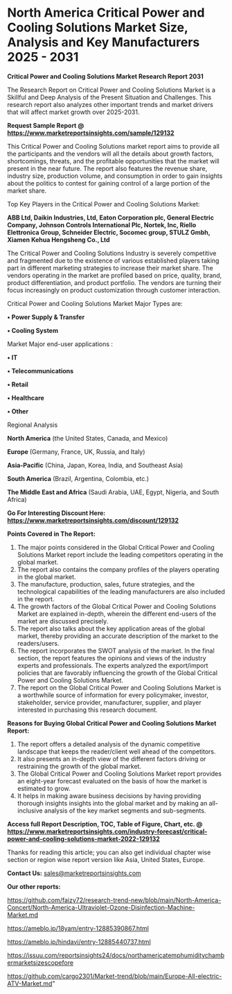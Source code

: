 # North America Critical Power and Cooling Solutions Market Size, Analysis and Key Manufacturers 2025 - 2031

<strong>Critical Power and Cooling Solutions Market Research Report 2031</strong>

The Research Report on Critical Power and Cooling Solutions Market is a Skillful and Deep Analysis of the Present Situation and Challenges. This research report also analyzes other important trends and market drivers that will affect market growth over 2025-2031.

<strong>Request Sample Report @ <a href=https://www.marketreportsinsights.com/sample/129132>https://www.marketreportsinsights.com/sample/129132</a></strong>

This Critical Power and Cooling Solutions market report aims to provide all the participants and the vendors will all the details about growth factors, shortcomings, threats, and the profitable opportunities that the market will present in the near future. The report also features the revenue share, industry size, production volume, and consumption in order to gain insights about the politics to contest for gaining control of a large portion of the market share.

Top Key Players in the Critical Power and Cooling Solutions Market:

<strong>ABB Ltd, Daikin Industries, Ltd, Eaton Corporation plc, General Electric Company, Johnson Controls International Plc, Nortek, Inc, Riello Elettronica Group, Schneider Electric, Socomec group, STULZ Gmbh, Xiamen Kehua Hengsheng Co., Ltd</strong>

The Critical Power and Cooling Solutions Industry is severely competitive and fragmented due to the existence of various established players taking part in different marketing strategies to increase their market share. The vendors operating in the market are profiled based on price, quality, brand, product differentiation, and product portfolio. The vendors are turning their focus increasingly on product customization through customer interaction.

Critical Power and Cooling Solutions Market Major Types are:

<strong>• Power Supply & Transfer

• Cooling System</strong>

Market Major end-user applications :

<strong>• IT

• Telecommunications

• Retail

• Healthcare

• Other</strong>

Regional Analysis

</u><strong><b>North America</b></strong> (the United States, Canada, and Mexico)

<strong><b>Europe </b></strong>(Germany, France, UK, Russia, and Italy)

<strong><b>Asia-Pacific</b></strong> (China, Japan, Korea, India, and Southeast Asia)

<strong><b>South America</b></strong> (Brazil, Argentina, Colombia, etc.)

<strong><b>The Middle East and Africa</b></strong> (Saudi Arabia, UAE, Egypt, Nigeria, and South Africa)

<strong>Go For Interesting Discount Here: <a href=https://www.marketreportsinsights.com/discount/129132>https://www.marketreportsinsights.com/discount/129132</a></strong>

<strong>Points Covered in The Report:</strong>
<ol>
  <li>The major points considered in the Global Critical Power and Cooling Solutions Market report include the leading competitors operating in the global market.</li>
  <li>The report also contains the company profiles of the players operating in the global market.</li>
  <li>The manufacture, production, sales, future strategies, and the technological capabilities of the leading manufacturers are also included in the report.</li>
  <li>The growth factors of the Global Critical Power and Cooling Solutions Market are explained in-depth, wherein the different end-users of the market are discussed precisely.</li>
  <li>The report also talks about the key application areas of the global market, thereby providing an accurate description of the market to the readers/users.</li>
  <li>The report incorporates the SWOT analysis of the market. In the final section, the report features the opinions and views of the industry experts and professionals. The experts analyzed the export/import policies that are favorably influencing the growth of the Global Critical Power and Cooling Solutions Market.</li>
  <li>The report on the Global Critical Power and Cooling Solutions Market is a worthwhile source of information for every policymaker, investor, stakeholder, service provider, manufacturer, supplier, and player interested in purchasing this research document.</li>
</ol>
<strong>Reasons for Buying Global Critical Power and Cooling Solutions Market Report:</strong>

<ol>
  <li>The report offers a detailed analysis of the dynamic competitive landscape that keeps the reader/client well ahead of the competitors.</li>
  <li>It also presents an in-depth view of the different factors driving or restraining the growth of the global market.</li>
  <li>The Global Critical Power and Cooling Solutions Market report provides an eight-year forecast evaluated on the basis of how the market is estimated to grow.</li>
  <li>It helps in making aware business decisions by having providing thorough insights insights into the global market and by making an all-inclusive analysis of the key market segments and sub-segments.</li>
</ol>
<strong>Access full Report Description, TOC, Table of Figure, Chart, etc. @ <a href=https://www.marketreportsinsights.com/industry-forecast/critical-power-and-cooling-solutions-market-2022-129132>https://www.marketreportsinsights.com/industry-forecast/critical-power-and-cooling-solutions-market-2022-129132</a></strong>


Thanks for reading this article; you can also get individual chapter wise section or region wise report version like Asia, United States, Europe.

<strong>Contact Us:</strong>
sales@marketreportsinsights.com

<strong>Our other reports:</strong>

<a href=https://github.com/faizy72/research-trend-new/blob/main/North-America-Concert/North-America-Ultraviolet-Ozone-Disinfection-Machine-Market.md>https://github.com/faizy72/research-trend-new/blob/main/North-America-Concert/North-America-Ultraviolet-Ozone-Disinfection-Machine-Market.md</a>

<a href=https://ameblo.jp/18yam/entry-12885390867.html>https://ameblo.jp/18yam/entry-12885390867.html</a>

<a href=https://ameblo.jp/hindavi/entry-12885440737.html>https://ameblo.jp/hindavi/entry-12885440737.html</a>

<a href=https://issuu.com/reportsinsights24/docs/northamericatemphumiditychambermarketsizescopefore>https://issuu.com/reportsinsights24/docs/northamericatemphumiditychambermarketsizescopefore</a>

<a href=https://github.com/cargo2301/Market-trend/blob/main/Europe-All-electric-ATV-Market.md>https://github.com/cargo2301/Market-trend/blob/main/Europe-All-electric-ATV-Market.md</a>"
